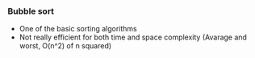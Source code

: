 ### Bubble sort

- One of the basic sorting algorithms
- Not really efficient for both time and space complexity (Avarage and worst, O(n^2) of n squared)
